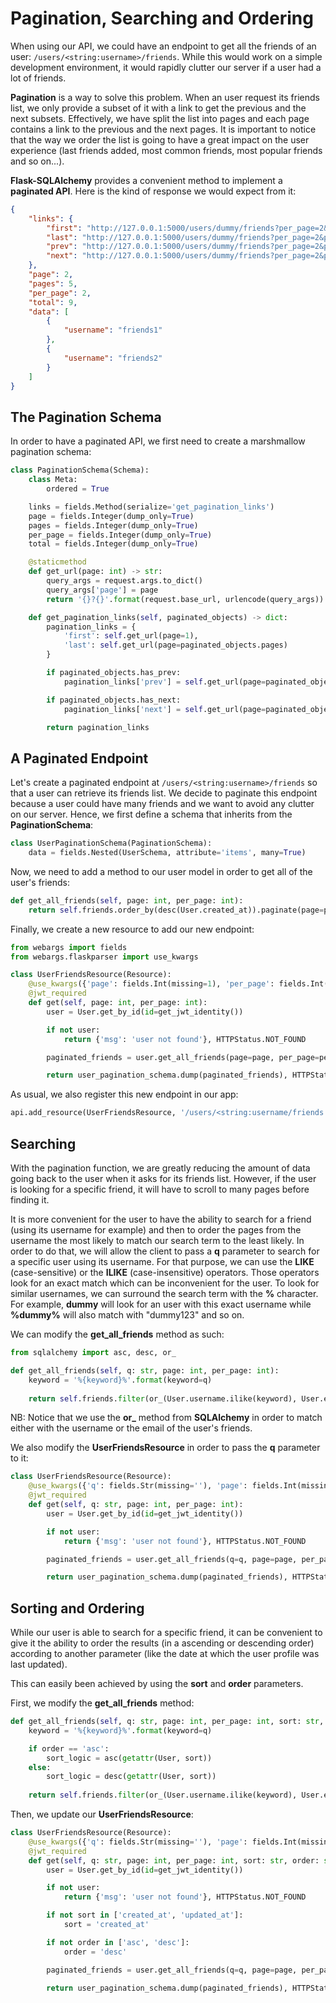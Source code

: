 # Pagination, Searching and Ordering

When using our API, we could have an endpoint to get all the friends of an user: `/users/<string:username>/friends`. While this would work on a simple development environment, it would rapidly clutter our server if a user had a lot of friends.

**Pagination** is a way to solve this problem. When an user request its friends list, we only provide a subset of it with a link to get the previous and the next subsets. Effectively, we have split the list into pages and each page contains a link to the previous and the next pages. It is important to notice that the way we order the list is going to have a great impact on the user experience (last friends added, most common friends, most popular friends and so on...).

**Flask-SQLAlchemy** provides a convenient method to implement a **paginated API**. Here is the kind of response we would expect from it:

```json
{
    "links": {
        "first": "http://127.0.0.1:5000/users/dummy/friends?per_page=2&page=1",
        "last": "http://127.0.0.1:5000/users/dummy/friends?per_page=2&page=5",
        "prev": "http://127.0.0.1:5000/users/dummy/friends?per_page=2&page=1",
        "next": "http://127.0.0.1:5000/users/dummy/friends?per_page=2&page=3"
    },
    "page": 2,
    "pages": 5,
    "per_page": 2,
    "total": 9,
    "data": [
        {
            "username": "friends1"
        },
        {
            "username": "friends2"
        }
    ]
}
```

## The Pagination Schema

In order to have a paginated API, we first need to create a marshmallow pagination schema:

```python
class PaginationSchema(Schema):
    class Meta:
        ordered = True

    links = fields.Method(serialize='get_pagination_links')
    page = fields.Integer(dump_only=True)
    pages = fields.Integer(dump_only=True)
    per_page = fields.Integer(dump_only=True)
    total = fields.Integer(dump_only=True)

    @staticmethod
    def get_url(page: int) -> str:
        query_args = request.args.to_dict()
        query_args['page'] = page
        return '{}?{}'.format(request.base_url, urlencode(query_args))

    def get_pagination_links(self, paginated_objects) -> dict:
        pagination_links = {
            'first': self.get_url(page=1),
            'last': self.get_url(page=paginated_objects.pages)
        }

        if paginated_objects.has_prev:
            pagination_links['prev'] = self.get_url(page=paginated_objects.prev_num)

        if paginated_objects.has_next:
            pagination_links['next'] = self.get_url(page=paginated_objects.next_num)

        return pagination_links
```

## A Paginated Endpoint

Let's create a paginated endpoint at `/users/<string:username>/friends` so that a user can retrieve its friends list. We decide to paginate this endpoint because a user could have many friends and we want to avoid any clutter on our server. Hence, we first define a schema that inherits from the **PaginationSchema**:

```python
class UserPaginationSchema(PaginationSchema):
    data = fields.Nested(UserSchema, attribute='items', many=True)
```

Now, we need to add a method to our user model in order to get all of the user's friends:

```python
def get_all_friends(self, page: int, per_page: int):
    return self.friends.order_by(desc(User.created_at)).paginate(page=page, per_page=per_page)
```

Finally, we create a new resource to add our new endpoint:

```python
from webargs import fields
from webargs.flaskparser import use_kwargs

class UserFriendsResource(Resource):
    @use_kwargs({'page': fields.Int(missing=1), 'per_page': fields.Int(missing=20)}, location='query')
    @jwt_required
    def get(self, page: int, per_page: int):
        user = User.get_by_id(id=get_jwt_identity())

        if not user:
            return {'msg': 'user not found'}, HTTPStatus.NOT_FOUND

        paginated_friends = user.get_all_friends(page=page, per_page=per_page)

        return user_pagination_schema.dump(paginated_friends), HTTPStatus.OK
```

As usual, we also register this new endpoint in our app:

```python
api.add_resource(UserFriendsResource, '/users/<string:username/friends')
```

## Searching

With the pagination function, we are greatly reducing the amount of data going back to the user when it asks for its friends list. However, if the user is looking for a specific friend, it will have to scroll to many pages before finding it.

It is more convenient for the user to have the ability to search for a friend (using its username for example) and then to order the pages from the username the most likely to match our search term to the least likely. In order to do that, we will allow the client to pass a **q** parameter to search for a specific user using its username. For that purpose, we can use the **LIKE** (case-sensitive) or the **ILIKE** (case-insensitive) operators. Those operators look for an exact match which can be inconvenient for the user. To look for similar usernames, we can surround the search term with the **%** character. For example, **dummy** will look for an user with this exact username while **%dummy%** will also match with "dummy123" and so on.

We can modify the **get_all_friends** method as such:

```python
from sqlalchemy import asc, desc, or_

def get_all_friends(self, q: str, page: int, per_page: int):
    keyword = '%{keyword}%'.format(keyword=q)
        
    return self.friends.filter(or_(User.username.ilike(keyword), User.email.ilike(keyword))).order_by(desc(User.created_at)).paginate(page=page, per_page=per_page)
```

NB: Notice that we use the **or_** method from **SQLAlchemy** in order to match either with the username or the email of the user's friends.

We also modify the **UserFriendsResource** in order to pass the **q** parameter to it:

```python
class UserFriendsResource(Resource):
    @use_kwargs({'q': fields.Str(missing=''), 'page': fields.Int(missing=1), 'per_page': fields.Int(missing=20)}, location='query')
    @jwt_required
    def get(self, q: str, page: int, per_page: int):
        user = User.get_by_id(id=get_jwt_identity())

        if not user:
            return {'msg': 'user not found'}, HTTPStatus.NOT_FOUND

        paginated_friends = user.get_all_friends(q=q, page=page, per_page=per_page)

        return user_pagination_schema.dump(paginated_friends), HTTPStatus.OK
```

## Sorting and Ordering

While our user is able to search for a specific friend, it can be convenient to give it the ability to order the results (in a ascending or descending order) according to another parameter (like the date at which the user profile was last updated).

This can easily been achieved by using the **sort** and **order** parameters.

First, we modify the **get_all_friends** method:

```python
def get_all_friends(self, q: str, page: int, per_page: int, sort: str, order: str):
    keyword = '%{keyword}%'.format(keyword=q)

    if order == 'asc':
        sort_logic = asc(getattr(User, sort))
    else:
        sort_logic = desc(getattr(User, sort))
    
    return self.friends.filter(or_(User.username.ilike(keyword), User.email.ilike(keyword))).order_by(sort_logic).paginate(page=page, per_page=per_page)
```

Then, we update our **UserFriendsResource**:

```python
class UserFriendsResource(Resource):
    @use_kwargs({'q': fields.Str(missing=''), 'page': fields.Int(missing=1), 'per_page': fields.Int(missing=20), 'sort': fields.Str(missing='created_at'), 'order': fields.Str(missing='desc')}, location='query')
    @jwt_required
    def get(self, q: str, page: int, per_page: int, sort: str, order: str):
        user = User.get_by_id(id=get_jwt_identity())

        if not user:
            return {'msg': 'user not found'}, HTTPStatus.NOT_FOUND

        if not sort in ['created_at', 'updated_at']:
            sort = 'created_at'

        if not order in ['asc', 'desc']:
            order = 'desc'

        paginated_friends = user.get_all_friends(q=q, page=page, per_page=per_page, sort=sort, order=order)

        return user_pagination_schema.dump(paginated_friends), HTTPStatus.OK
```
